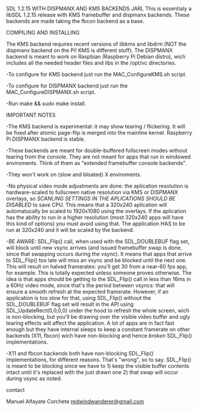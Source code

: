 SDL 1.2.15 WITH DISPMANX AND KMS BACKENDS
JARL
This is essentialy a libSDL 1.2.15 release with KMS framebuffer and dispmanx backends.
These backends are made taking the fbcon backend as a base.

COMPILING AND INSTALLING

The KMS backend requires recent versions of libkms and libdrm (NOT the dispmanx backend on the Pi! KMS is different stuff).
The DISPMANX backend is meant to work on Raspbian (Raspberry Pi Debian distro), wich includes all the needed
header files and libs in the /opt/vc directories. 

-To configure for KMS backend just run the MAC_ConfigureKMS.sh script.

-To configure for DISPMANX backend just run the MAC_ConfigureDISPMANX.sh script.

-Run make && sudo make install. 

IMPORTANT NOTES

-The KMS backend is experimental: it may show tearing / flickering. It will be fixed after atomic page-flip is merged
 into the mainline kernel. Raspberry Pi DISPMANX backend is stable.

-These backends are meant for double-buffered fullscreen modes without tearing from the console. They are not meant
 for apps that run in windowed enviroments. Think of them as "extended framebuffer console backends". 

-They won't work on (slow and bloated) X enviroments.

-No physical video mode adjustments are done: the aplication resolution is hardware-scaled to fullscreen native
 resolution via KMS or DISPMANX overlays, so *SCANLING SETTINGS IN THE APLICATIONS SHOULD BE DISABLED* to save CPU.
 This means that a 320x240 aplication will automatucally be scaled to 1920x1080 using the overlays. If the aplication
 has the ability to run in a higher resolution (most 320x240 apps will have this kind of options) you must avoid using
 that. The application HAS to be run at 320x240 and it will be scaled by the backend.

-BE AWARE: SDL_Flip() call, when used with the SDL_DOUBLEBUF flag set, will block until new vsync arrives (and issued 
 framebuffer swap is done, since that swapping occurs during the vsync). It means that apps that arrive to SDL_Flip()
 too late will miss an vsync and be blocked until the next one. This will result on halved framerates: you'll get 30 from
 a near-60 fps app, for example. This is totally expected unless someone proves otherwise. The idea is that apps should be
 getting to the SDL_Flip() call in less than 16ms in a 60Hz video mode, since that's the period between vsyncs: that will
 ensure a smooth refresh at the expected framerate.
 However, if an application is too slow for that, using SDL_Flip() without the SDL_DOUBLEBUF flag set will result in the
 API using SDL_UpdateRect(0,0,0,0) under the hood to refresh the whole screen, wich is non-blocking, but you'll be
 drawing over the visible video buffer and ugly tearing effects will affect the application.
 A lot of apps are in fact fast enough but they have internal sleeps to keep a constant framerate on other backends (X11,
 fbcon) wich have non-blocking and hence *broken* SDL_Flip() implementations. 

-X11 and fbcon backends both have non-blocking SDL_Flip() implementations, for different reasons. That's "wrong",
 so to say. SDL_Flip() is meant to be blocking since we have to 1) keep the visible buffer contents intact until it's 
 replaced with the just drawn one 2) that swap will occur during vsync as noted. 

contact

Manuel Alfayate Corchete
redwindwanderer@gmail.com
